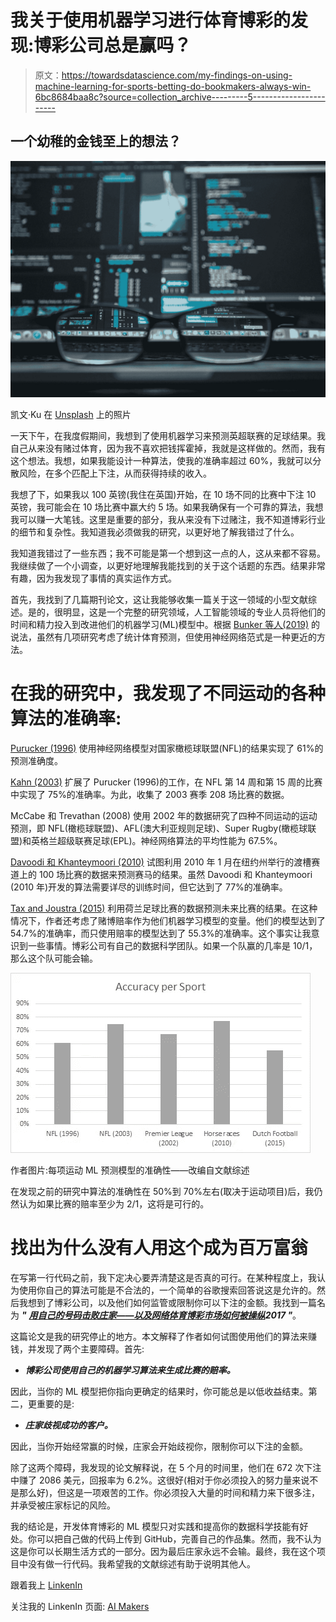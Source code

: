 # 我关于使用机器学习进行体育博彩的发现:博彩公司总是赢吗？

> 原文：<https://towardsdatascience.com/my-findings-on-using-machine-learning-for-sports-betting-do-bookmakers-always-win-6bc8684baa8c?source=collection_archive---------5----------------------->

## 一个幼稚的金钱至上的想法？

![](img/3d4c62bb32ca0950396d1996aeaa917b.png)

凯文·Ku 在 [Unsplash](https://unsplash.com?utm_source=medium&utm_medium=referral) 上的照片

一天下午，在我度假期间，我想到了使用机器学习来预测英超联赛的足球结果。我自己从来没有赌过体育，因为我不喜欢把钱挥霍掉，我就是这样做的。然而，我有这个想法。我想，如果我能设计一种算法，使我的准确率超过 60%，我就可以分散风险，在多个匹配上下注，从而获得持续的收入。

我想了下，如果我以 100 英镑(我住在英国)开始，在 10 场不同的比赛中下注 10 英镑，我可能会在 10 场比赛中赢大约 5 场。如果我确保有一个可靠的算法，我想我可以赚一大笔钱。这里是重要的部分，我从来没有下过赌注，我不知道博彩行业的细节和复杂性。我知道我必须做我的研究，以更好地了解我错过了什么。

我知道我错过了一些东西；我不可能是第一个想到这一点的人，这从来都不容易。我继续做了一个小调查，以更好地理解我能找到的关于这个话题的东西。结果非常有趣，因为我发现了事情的真实运作方式。

首先，我找到了几篇期刊论文，这让我能够收集一篇关于这一领域的小型文献综述。是的，很明显，这是一个完整的研究领域，人工智能领域的专业人员将他们的时间和精力投入到改进他们的机器学习(ML)模型中。根据 [Bunker 等人(2019)](https://www.sciencedirect.com/science/article/pii/S2210832717301485) 的说法，虽然有几项研究考虑了统计体育预测，但使用神经网络范式是一种更近的方法。

# 在我的研究中，我发现了不同运动的各种算法的准确率:

[Purucker (1996)](https://ieeexplore.ieee.org/abstract/document/535226) 使用神经网络模型对国家橄榄球联盟(NFL)的结果实现了 61%的预测准确度。

[Kahn (2003)](http://homepages.cae.wisc.edu/~ece539/project/f03/kahn.pdf) 扩展了 Purucker (1996)的工作，在 NFL 第 14 周和第 15 周的比赛中实现了 75%的准确率。为此，收集了 2003 赛季 208 场比赛的数据。

McCabe 和 Trevathan (2008) 使用 2002 年的数据研究了四种不同运动的运动预测，即 NFL(橄榄球联盟)、AFL(澳大利亚规则足球)、Super Rugby(橄榄球联盟)和英格兰超级联赛足球(EPL)。神经网络算法的平均性能为 67.5%。

[Davoodi 和 Khanteymoori (2010)](https://www.researchgate.net/profile/Alireza_Khanteymoori/publication/228847950_Horse_racing_prediction_using_artificial_neural_networks/links/53fc54590cf2dca8ffff0df8/Horse-racing-prediction-using-artificial-neural-networks.pdf) 试图利用 2010 年 1 月在纽约州举行的渡槽赛道上的 100 场比赛的数据来预测赛马的结果。虽然 Davoodi 和 Khanteymoori (2010 年)开发的算法需要详尽的训练时间，但它达到了 77%的准确率。

[Tax and Joustra (2015)](https://www.researchgate.net/profile/Niek_Tax/publication/282026611_Predicting_The_Dutch_Football_Competition_Using_Public_Data_A_Machine_Learning_Approach/links/5601a25108aeb30ba7355371/Predicting-The-Dutch-Football-Competition-Using-Public-Data-A-Machine-Learning-Approach.pdf) 利用荷兰足球比赛的数据预测未来比赛的结果。在这种情况下，作者还考虑了赌博赔率作为他们机器学习模型的变量。他们的模型达到了 54.7%的准确率，而只使用赔率的模型达到了 55.3%的准确率。这个事实让我意识到一些事情。博彩公司有自己的数据科学团队。如果一个队赢的几率是 10/1，那么这个队可能会输。

![](img/1ea4e3d9c254bebd80606ea302692b81.png)

作者图片:每项运动 ML 预测模型的准确性——改编自文献综述

在发现之前的研究中算法的准确性在 50%到 70%左右(取决于运动项目)后，我仍然认为如果比赛的赔率至少为 2/1，这将是可行的。

# 找出为什么没有人用这个成为百万富翁

在写第一行代码之前，我下定决心要弄清楚这是否真的可行。在某种程度上，我认为使用你自己的算法可能是不合法的，一个简单的谷歌搜索回答说这是允许的。然后我想到了博彩公司，以及他们如何监管或限制你可以下注的金额。我找到一篇名为 ***"*** [***用自己的号码击败庄家——以及网络体育博彩市场如何被操纵***](https://arxiv.org/abs/1710.02824)***2017 "***。

这篇论文是我的研究停止的地方。本文解释了作者如何试图使用他们的算法来赚钱，并发现了两个主要障碍。首先:

*   ***博彩公司使用自己的机器学习算法来生成比赛的赔率。***

因此，当你的 ML 模型把你指向更确定的结果时，你可能总是以低收益结束。第二，更重要的是:

*   ***庄家歧视成功的客户。***

因此，当你开始经常赢的时候，庄家会开始歧视你，限制你可以下注的金额。

除了这两个障碍，我发现的论文解释说，在 5 个月的时间里，他们在 672 次下注中赚了 2086 美元，回报率为 6.2%。这很好(相对于你必须投入的努力量来说不是那么好)，但这是一项艰苦的工作。你必须投入大量的时间和精力来下很多注，并承受被庄家标记的风险。

我的结论是，开发体育博彩的 ML 模型只对实践和提高你的数据科学技能有好处。你可以把自己做的代码上传到 GitHub，完善自己的作品集。然而，我不认为这是你可以长期生活方式的一部分。因为最后庄家永远不会输。最终，我在这个项目中没有做一行代码。我希望我的文献综述有助于说明其他人。

跟着我上 [LinkenIn](https://www.linkedin.com/in/manuelsilverio/)

关注我的 LinkenIn 页面: [AI Makers](https://www.linkedin.com/company/ai-makers)
